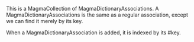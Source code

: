 This is a MagmaCollection of MagmaDictionaryAssociations.  A MagmaDictionaryAssociations is the same as a regular association, except we can find it merely by its key.

When a MagmaDictionaryAssociation is added, it is indexed by its #key.